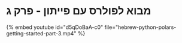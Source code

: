 # מבוא לפולרס עם פייתון - פרק ג

{% embed youtube id="d5qDoBaA-c0" file="hebrew-python-polars-getting-started-part-3.mp4" %}
